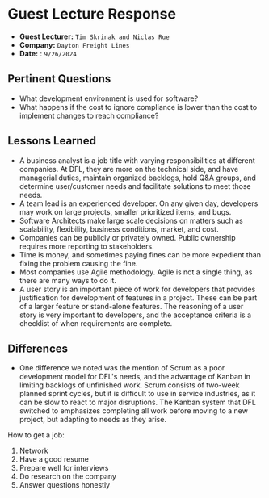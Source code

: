 # Guest Lecture Response
* **Guest Lecturer:** `Tim Skrinak and Niclas Rue`
* **Company:** `Dayton Freight Lines`
* **Date:** : `9/26/2024`

## Pertinent Questions
* What development environment is used for software?
* What happens if the cost to ignore compliance is lower than the cost to implement changes to reach compliance?

## Lessons Learned
* A business analyst is a job title with varying responsibilities at different companies. At DFL, they are more on the technical side, and have managerial duties,
maintain organized backlogs, hold Q&A groups, and determine user/customer needs and facilitate solutions to meet those needs.
* A team lead is an experienced developer. On any given day, developers may work on large projects, smaller prioritized items, and bugs.
* Software Architects make large scale decisions on matters such as scalability, flexibility, business conditions, market, and cost.
* Companies can be publicly or privately owned. Public ownership requires more reporting to stakeholders.
* Time is money, and sometimes paying fines can be more expedient than fixing the problem causing the fine.
* Most companies use Agile methodology. Agile is not a single thing, as there are many ways to do it.
* A user story is an important piece of work for developers that provides justification for development of features in a project.
These can be part of a larger feature or stand-alone features. The reasoning of a user story is very important to developers,
and the acceptance criteria is a checklist of when requirements are complete.

## Differences
* One difference we noted was the mention of Scrum as a poor development model for DFL's needs, and the advantage of Kanban in limiting backlogs of unfinished work.
  Scrum consists of two-week planned sprint cycles, but it is difficult to use in service industries, as it can be slow to react to major disruptions. The Kanban system
  that DFL switched to emphasizes completing all work before moving to a new project, but adapting to needs as they arise.

How to get a job:
 1. Network
 2. Have a good resume
 3. Prepare well for interviews
 4. Do research on the company 
 5. Answer questions honestly
